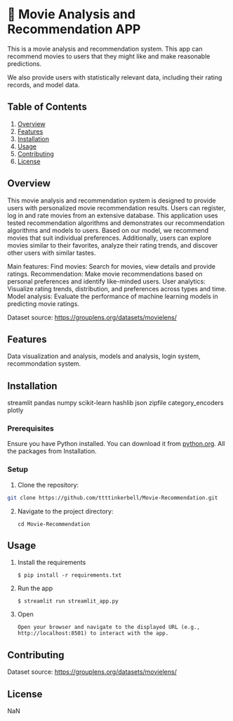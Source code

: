# 🎈 Movie Analysis and Recommendation APP

This is a movie analysis and recommendation system. This app can recommend movies to users that they might like and make reasonable predictions.

We also provide users with statistically relevant data, including their rating records, and model data.

## Table of Contents
1. [Overview](#overview)
2. [Features](#features)
3. [Installation](#installation)
4. [Usage](#usage)
5. [Contributing](#contributing)
6. [License](#license)

## Overview

This movie analysis and recommendation system is designed to provide users with personalized movie recommendation results. Users can register, log in and rate movies from an extensive database. This application uses tested recommendation algorithms and demonstrates our recommendation algorithms and models to users. Based on our model, we recommend movies that suit individual preferences. Additionally, users can explore movies similar to their favorites, analyze their rating trends, and discover other users with similar tastes.

Main features:
Find movies: Search for movies, view details and provide ratings.
Recommendation: Make movie recommendations based on personal preferences and identify like-minded users.
User analytics: Visualize rating trends, distribution, and preferences across types and time.
Model analysis: Evaluate the performance of machine learning models in predicting movie ratings.

Dataset source:
https://grouplens.org/datasets/movielens/

## Features

Data visualization and analysis, models and analysis, login system, recommondation system.

## Installation

streamlit
pandas
numpy
scikit-learn
hashlib
json
zipfile
category_encoders
plotly

### Prerequisites

Ensure you have Python installed. You can download it from [python.org](https://www.python.org).
All the packages from Installation.

### Setup

1. Clone the repository:

```bash
git clone https://github.com/ttttinkerbell/Movie-Recommendation.git
```

2. Navigate to the project directory:

   ```
   cd Movie-Recommendation
   ```

## Usage

1. Install the requirements

   ```
   $ pip install -r requirements.txt
   ```

2. Run the app

   ```
   $ streamlit run streamlit_app.py
   ```

3. Open

   ```
   Open your browser and navigate to the displayed URL (e.g., http://localhost:8501) to interact with the app.
   ```

## Contributing

Dataset source:
https://grouplens.org/datasets/movielens/

## License

NaN
